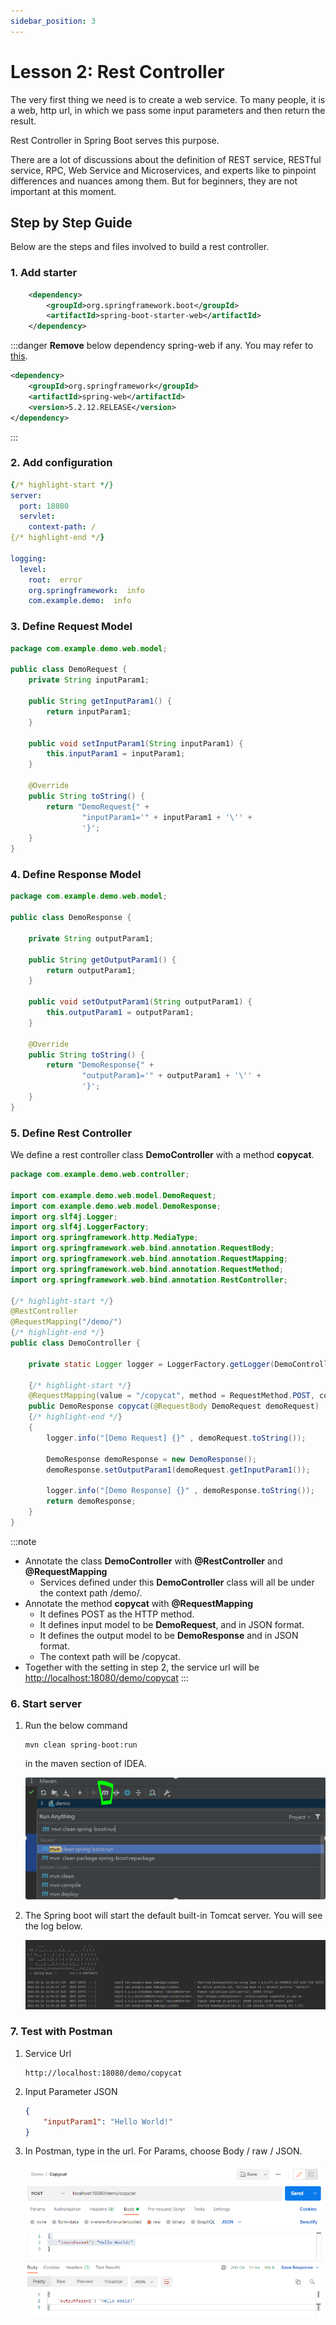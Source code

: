 ```yaml
---
sidebar_position: 3
---
```


# Lesson 2: Rest Controller

The very first thing we need is to create a web service. To many people, it is a web, http url, in which we pass some input parameters and then return the result. 

Rest Controller in Spring Boot serves this purpose.

There are a lot of discussions about the definition of REST service, RESTful service, RPC, Web Service and Microservices, and experts like to pinpoint differences and nuances among them. But for beginners, they are not important at this moment. 


## Step by Step Guide

Below are the steps and files involved to build a rest controller.

### 1. Add starter

```xml title="pom.xml"
    <dependency>
        <groupId>org.springframework.boot</groupId>
        <artifactId>spring-boot-starter-web</artifactId>
    </dependency>
```

:::danger
**Remove** below dependency spring-web if any. You may refer to [this](https://stackoverflow.com/questions/71121188/correct-classpath-of-your-application-so-it-contains-compatible-versions-of-clas).
```xml title="pom.xml"
<dependency>
    <groupId>org.springframework</groupId>
    <artifactId>spring-web</artifactId>
    <version>5.2.12.RELEASE</version>
</dependency>
```        
:::

### 2. Add configuration

```yml title="application.yml"
{/* highlight-start */}
server:
  port: 18080
  servlet:
    context-path: /
{/* highlight-end */}

logging:
  level:
    root:  error
    org.springframework:  info
    com.example.demo:  info    
```

### 3. Define Request Model

```java title="com.example.demo.web.model.DemoRequest"
package com.example.demo.web.model;

public class DemoRequest {
    private String inputParam1;

    public String getInputParam1() {
        return inputParam1;
    }

    public void setInputParam1(String inputParam1) {
        this.inputParam1 = inputParam1;
    }

    @Override
    public String toString() {
        return "DemoRequest{" +
                "inputParam1='" + inputParam1 + '\'' +
                '}';
    }
}
```

### 4. Define Response Model 

```java title="com.example.demo.web.model.DemoResponse"
package com.example.demo.web.model;

public class DemoResponse {

    private String outputParam1;

    public String getOutputParam1() {
        return outputParam1;
    }

    public void setOutputParam1(String outputParam1) {
        this.outputParam1 = outputParam1;
    }

    @Override
    public String toString() {
        return "DemoResponse{" +
                "outputParam1='" + outputParam1 + '\'' +
                '}';
    }
}
```

### 5. Define Rest Controller

We define a rest controller class **DemoController**  with a method **copycat**. 

```java title="com.example.demo.web.controller.DemoController"
package com.example.demo.web.controller;

import com.example.demo.web.model.DemoRequest;
import com.example.demo.web.model.DemoResponse;
import org.slf4j.Logger;
import org.slf4j.LoggerFactory;
import org.springframework.http.MediaType;
import org.springframework.web.bind.annotation.RequestBody;
import org.springframework.web.bind.annotation.RequestMapping;
import org.springframework.web.bind.annotation.RequestMethod;
import org.springframework.web.bind.annotation.RestController;

{/* highlight-start */}
@RestController
@RequestMapping("/demo/")
{/* highlight-end */}
public class DemoController {

    private static Logger logger = LoggerFactory.getLogger(DemoController.class);
    
    {/* highlight-start */}
    @RequestMapping(value = "/copycat", method = RequestMethod.POST, consumes = MediaType.APPLICATION_JSON_VALUE, produces = MediaType.APPLICATION_JSON_VALUE)
    public DemoResponse copycat(@RequestBody DemoRequest demoRequest)
    {/* highlight-end */}
    {
        logger.info("[Demo Request] {}" , demoRequest.toString());

        DemoResponse demoResponse = new DemoResponse();
        demoResponse.setOutputParam1(demoRequest.getInputParam1());

        logger.info("[Demo Response] {}" , demoResponse.toString());
        return demoResponse;
    }
}
```
:::note
- Annotate the class **DemoController** with **@RestController** and **@RequestMapping**
    - Services defined under this **DemoController** class will all be under the context path /demo/.
- Annotate the method **copycat** with **@RequestMapping**
    - It defines POST as the HTTP method.
    - It defines input model to be **DemoRequest**, and in JSON format.
    - It defines the output model to be **DemoResponse** and in JSON format.
    - The context path will be /copycat.  
- Together with the setting in step 2, the service url will be [http://localhost:18080/demo/copycat](http://localhost:18080/demo/copycat)
:::

### 6. Start server

1. Run the below command

    ```shell
    mvn clean spring-boot:run
    ```

    in the maven section of IDEA.

    ![spring boot run](/img/springboot/idea-maven-spring-boot-run.PNG)


2. The Spring boot will start the default built-in Tomcat server. You will see the log below.

    ![spring boot run](/img/springboot/idea-maven-spring-boot-run-2.PNG)

### 7. Test with Postman

1. Service Url
    ```
    http://localhost:18080/demo/copycat
    ```

2. Input Parameter JSON
    ```json
    {
        "inputParam1": "Hello World!"
    }
    ```
3. In Postman, type in the url. For Params, choose Body / raw / JSON.
    
    ![Postman-copycat](/img/springboot/postman-service-copycat.PNG)


